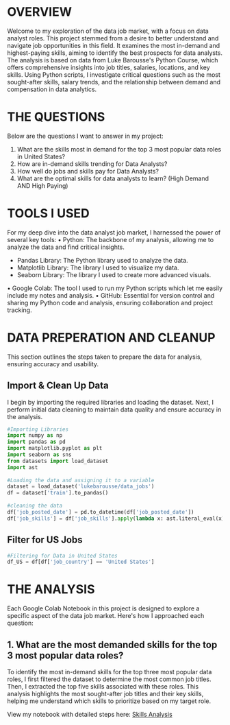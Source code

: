 # **OVERVIEW**

Welcome to my exploration of the data job market, with a focus on data analyst roles. This project stemmed from a desire to better understand and navigate job opportunities in this field. It examines the most in-demand and highest-paying skills, aiming to identify the best prospects for data analysts. The analysis is based on data from Luke Barousse's Python Course, which offers comprehensive insights into job titles, salaries, locations, and key skills. Using Python scripts, I investigate critical questions such as the most sought-after skills, salary trends, and the relationship between demand and compensation in data analytics.

# **THE QUESTIONS**

Below are the questions I want to answer in my project:
1. What are the skills most in demand for the top 3 most popular data roles in United States?
2. How are in-demand skills trending for Data Analysts?
3. How well do jobs and skills pay for Data Analysts?
4. What are the optimal skills for data analysts to learn? (High Demand AND High Paying)

# **TOOLS I USED**

For my deep dive into the data analyst job market, I harnessed the power of several key tools:
• Python: The backbone of my analysis, allowing me to analyze the data and find critical insights.

-  Pandas Library: The Python library used to analyze the data.
-  Matplotlib Library: The library I used to visualize my data.    
-  Seaborn Library: The library I used to create more advanced visuals.
      
• Google Colab: The tool I used to run my Python scripts which let me easily include my notes and analysis.
• GitHub: Essential for version control and sharing my Python code and analysis, ensuring collaboration and project tracking.

# **DATA PREPERATION AND CLEANUP**
This section outlines the steps taken to prepare the data for analysis, ensuring accuracy and usability.

## **Import & Clean Up Data**
I begin by importing the required libraries and loading the dataset. Next, I perform initial data cleaning to maintain data quality and ensure accuracy in the analysis.

```python
#Importing Libraries
import numpy as np
import pandas as pd
import matplotlib.pyplot as plt
import seaborn as sns
from datasets import load_dataset
import ast
      
#Loading the data and assigning it to a variable
dataset = load_dataset('lukebarousse/data_jobs')
df = dataset['train'].to_pandas()
      
#cleaning the data
df['job_posted_date'] = pd.to_datetime(df['job_posted_date'])
df['job_skills'] = df['job_skills'].apply(lambda x: ast.literal_eval(x) if pd.notna(x) else x)
```

## **Filter for US Jobs**
```python
#Filtering for Data in United States
df_US = df[df['job_country'] == 'United States']
```

# **THE ANALYSIS**

Each Google Colab Notebook in this project is designed to explore a specific aspect of the data job market. Here's how I approached each question:

## **1. What are the most demanded skills for the top 3 most popular data roles?**
To identify the most in-demand skills for the top three most popular data roles, I first filtered the dataset to determine the most common job titles. Then, I extracted the top five skills associated with these roles. This analysis highlights the most sought-after job titles and their key skills, helping me understand which skills to prioritize based on my target role.

View my notebook with detailed steps here: [Skills Analysis](Skills_Analysis.ipynb)










